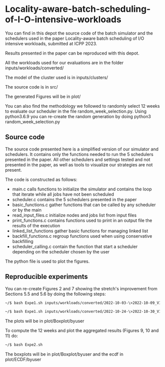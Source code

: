 # Locality-aware-batch-scheduling-of-I-O-intensive-workloads

You can find in this depot the source code of the batch simulator and the schedulers used in the paper Locality-aware batch scheduling of I/O intensive workloads, submitted at ICPP 2023.

Results presented in the paper can be reproduced with this depot.

All the workloads used for our evaluations are in the folder inputs/workloads/converted/

The model of the cluster used is in inputs/clusters/

The source code is in src/

The generated Figures will be in plot/

You can also find the methodology we followed to randomly select 12 weeks to evaluate our scheduler in the file random_week_selection.py. Using python3.6.9 you can re-create the random generation by doing python3 random_week_selection.py

## Source code

The source code presented here is a simplified version of our simulator and schedulers.
It contains only the functions needed to run the 5 schedulers presented in the paper.
All other schedulers and settings tested and not presented in the paper, as well as tools 
to visualize our strategies are not present.

The code is constructed as follows:
- main.c calls functions to initialize the simulator and contains the loop that iterate while all jobs have not been scheduled
- scheduler.c contains the 5 schedulers presented in the paper
- basic_functions.c gather functions that can be called by any scheduler or by the main
- read_input_files.c initialize nodes and jobs list from input files
- print_functions.c contains functions used to print in an output file the results of the execution
- linked_list_functions gather basic functions for managing linked list
- backfill_functions.c regroup functions used when using conservative backfilling
- scheduler_calling.c contain the function that start a scheduler depending on the scheduler chosen by the user

The python file is used to plot the figures.

## Reproducible experiments

You can re-create Figures 2 and 7 showing the stretch's improvement from Sections 5.5 and 5.6 by doing the following steps:

```bash
~/$ bash Expe1.sh inputs/workloads/converted/2022-10-03-\>2022-10-09_V10000_anonymous 10-03 10-09 0
```

```bash
~/$ bash Expe1.sh inputs/workloads/converted/2022-10-24-\>2022-10-30_V10000_anonymous 10-24 10-30 1
```
The plots will be in plot/Boxplot/byuser

To compute the 12 weeks and plot the aggregated results (Figures 9, 10 and 11) do:
```bash
~/$ bash Expe2.sh
```
The boxplots will be in plot/Boxplot/byuser and the ecdf in plot/ECDF/byuser
